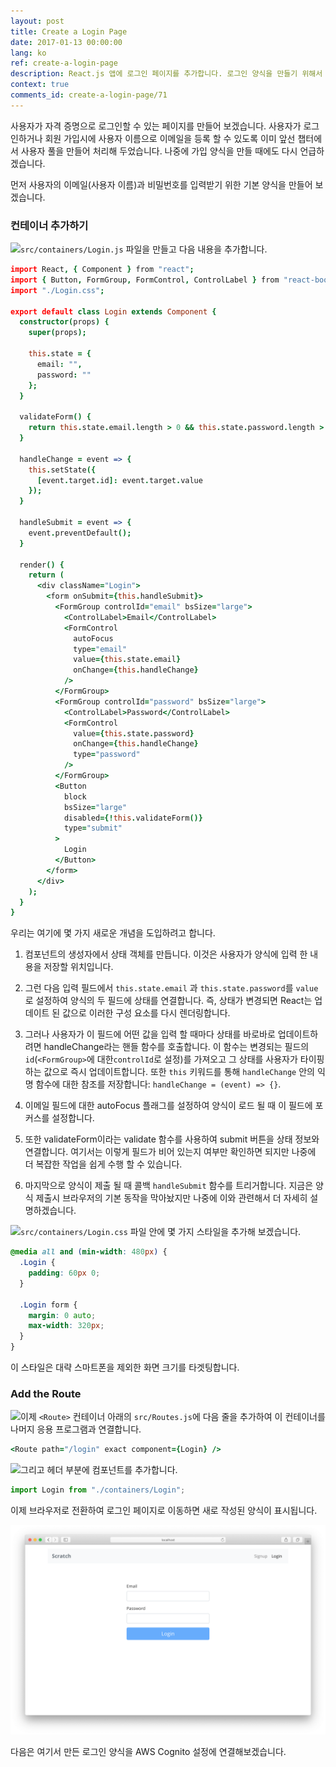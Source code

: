 ```yaml
---
layout: post
title: Create a Login Page
date: 2017-01-13 00:00:00
lang: ko
ref: create-a-login-page
description: React.js 앱에 로그인 페이지를 추가합니다. 로그인 양식을 만들기 위해서 FormGroup과 FormControl React-Bootstrap 컴포넌트들을 사용합니다.
context: true
comments_id: create-a-login-page/71
---
```


사용자가 자격 증명으로 로그인할 수 있는 페이지를 만들어 보겠습니다. 사용자가 로그인하거나 회원 가입시에 사용자 이름으로 이메일을 등록 할 수 있도록 이미 앞선 챕터에서 사용자 풀을 만들어 처리해 두었습니다. 나중에 가입 양식을 만들 때에도 다시 언급하겠습니다.

먼저 사용자의 이메일(사용자 이름)과 비밀번호를 입력받기 위한 기본 양식을 만들어 보겠습니다.

### 컨테이너 추가하기 

<img class="code-marker" src="/assets/s.png" />`src/containers/Login.js` 파일을 만들고 다음 내용을 추가합니다.

``` coffee
import React, { Component } from "react";
import { Button, FormGroup, FormControl, ControlLabel } from "react-bootstrap";
import "./Login.css";

export default class Login extends Component {
  constructor(props) {
    super(props);

    this.state = {
      email: "",
      password: ""
    };
  }

  validateForm() {
    return this.state.email.length > 0 && this.state.password.length > 0;
  }

  handleChange = event => {
    this.setState({
      [event.target.id]: event.target.value
    });
  }

  handleSubmit = event => {
    event.preventDefault();
  }

  render() {
    return (
      <div className="Login">
        <form onSubmit={this.handleSubmit}>
          <FormGroup controlId="email" bsSize="large">
            <ControlLabel>Email</ControlLabel>
            <FormControl
              autoFocus
              type="email"
              value={this.state.email}
              onChange={this.handleChange}
            />
          </FormGroup>
          <FormGroup controlId="password" bsSize="large">
            <ControlLabel>Password</ControlLabel>
            <FormControl
              value={this.state.password}
              onChange={this.handleChange}
              type="password"
            />
          </FormGroup>
          <Button
            block
            bsSize="large"
            disabled={!this.validateForm()}
            type="submit"
          >
            Login
          </Button>
        </form>
      </div>
    );
  }
}
```

우리는 여기에 몇 가지 새로운 개념을 도입하려고 합니다.

1. 컴포넌트의 생성자에서 상태 객체를 만듭니다. 이것은 사용자가 양식에 입력 한 내용을 저장할 위치입니다.

2. 그런 다음 입력 필드에서 `this.state.email` 과 `this.state.password`를 `value`로 설정하여 양식의 두 필드에 상태를 연결합니다. 즉, 상태가 변경되면 React는 업데이트 된 값으로 이러한 구성 요소를 다시 렌더링합니다.

3. 그러나 사용자가 이 필드에 어떤 값을 입력 할 때마다 상태를 바로바로 업데이트하려면 handleChange라는 핸들 함수를 호출합니다. 이 함수는 변경되는 필드의 `id`(`<FormGroup>`에 대한`controlId`로 설정)를 가져오고 그 상태를 사용자가 타이핑하는 값으로 즉시 업데이트합니다. 또한 `this` 키워드를 통해 `handleChange` 안의 익명 함수에 대한 참조를 저장합니다: `handleChange = (event) => {}`.

4. 이메일 필드에 대한 autoFocus 플래그를 설정하여 양식이 로드 될 때 이 필드에 포커스를 설정합니다.

5. 또한 validateForm이라는 validate 함수를 사용하여 submit 버튼을 상태 정보와 연결합니다. 여기서는 이렇게 필드가 비어 있는지 여부만 확인하면 되지만 나중에 더 복잡한 작업을 쉽게 수행 할 수 있습니다.

6. 마지막으로 양식이 제출 될 때 콜백 `handleSubmit` 함수를 트리거합니다. 지금은 양식 제출시 브라우저의 기본 동작을 막아놨지만 나중에 이와 관련해서 더 자세히 설명하겠습니다.

<img class="code-marker" src="/assets/s.png" />`src/containers/Login.css` 파일 안에 몇 가지 스타일을 추가해 보겠습니다.

``` css
@media all and (min-width: 480px) {
  .Login {
    padding: 60px 0;
  }

  .Login form {
    margin: 0 auto;
    max-width: 320px;
  }
}
```

이 스타일은 대략 스마트폰을 제외한 화면 크기를 타겟팅합니다.

### Add the Route

<img class="code-marker" src="/assets/s.png" />이제 `<Route>` 컨테이너 아래의 `src/Routes.js`에 다음 줄을 추가하여 이 컨테이너를 나머지 응용 프로그램과 연결합니다.

``` coffee
<Route path="/login" exact component={Login} />
```

<img class="code-marker" src="/assets/s.png" />그리고 헤더 부분에 컴포넌트를 추가합니다.

``` javascript
import Login from "./containers/Login";
```

이제 브라우저로 전환하여 로그인 페이지로 이동하면 새로 작성된 양식이 표시됩니다.

![로그인 양식이 추가된 화면](/assets/login-page-added.png)

다음은 여기서 만든 로그인 양식을 AWS Cognito 설정에 연결해보겠습니다.

